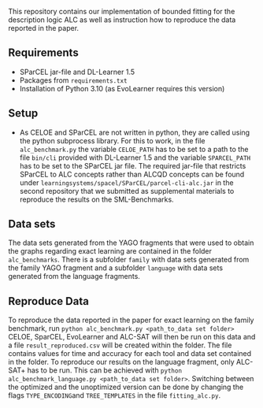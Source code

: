 This repository contains our implementation of bounded fitting for the description logic ALC as well as instruction how to reproduce the data reported in the paper. 

## Requirements
- SParCEL jar-file and DL-Learner 1.5
- Packages from `requirements.txt`
- Installation of Python 3.10 (as EvoLearner requires this version)

## Setup
- As CELOE and SParCEL are not written in python, they are called using the python subprocess library.  For this to work, in the file `alc_benchmark.py` the variable `CELOE_PATH` has to be set to a path to the file `bin/cli` provided with DL-Learner 1.5 and the variable `SPARCEL_PATH` has to be set to the SParCEL jar file. The required jar-file that restricts SParCEL to ALC concepts rather than ALCQD concepts can be found under `learningsystems/spacel/SParCEL/parcel-cli-alc.jar` in the second repository that we submitted as supplemental materials to reproduce the results on the SML-Benchmarks. 

## Data sets
The data sets generated from the YAGO fragments that were used to obtain the graphs regarding exact learning are contained in the folder `alc_benchmarks`. There is a subfolder `family` with data sets generated from the family YAGO fragment and a subfolder `language` with data sets generated from the language fragments. 

## Reproduce Data
To reproduce the data reported in the paper for exact learning on the family benchmark, run 
`python alc_benchmark.py <path_to_data set folder>`
 CELOE, SparCEL, EvoLearner and ALC-SAT will then be run on this data and a file `result_reproduced.csv` will be created within the folder. The file contains values for time and accuracy for each tool and data set contained in the folder.  To reproduce our results on the language fragment, only ALC-SAT+ has to be run. This can be achieved with 
 `python alc_benchmark_language.py <path_to_data set folder>`. Switching between the optimized and the unoptimized version can be done by changing the flags 
 `TYPE_ENCODING`and `TREE_TEMPLATES` in the file `fitting_alc.py`.